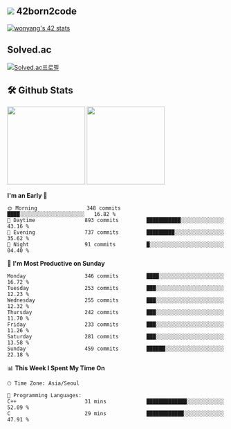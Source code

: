 
## <img src="https://img.shields.io/badge/-000000?style=flat&logo=42&logoColor=white"> 42born2code
[![wonyang's 42 stats](https://badge42.vercel.app/api/v2/cl5nhe5b6007809kydha7ht42/stats?cursusId=21&coalitionId=88)](https://profile.intra.42.fr/users/wonyang)

## Solved.ac
[![Solved.ac프로필](http://mazassumnida.wtf/api/v2/generate_badge?boj=bennyws)](https://solved.ac/bennyws)

## 🛠️ Github Stats
<p>
  <img height="180em" src="https://github-readme-stats-veggie-garden.vercel.app/api?username=gemstoneyang&show_icons=true&include_all_commits=true&bg_color=30,e96443,904e95&title_color=fff&text_color=fff">
  <img height="180em" src="https://github-readme-stats-veggie-garden.vercel.app/api/top-langs/?username=gemstoneyang&layout=compact&bg_color=30,e96443,904e95&title_color=fff&text_color=fff">
</p>

<!--START_SECTION:waka-->
**I'm an Early 🐤** 

```text
🌞 Morning                348 commits         ████░░░░░░░░░░░░░░░░░░░░░   16.82 % 
🌆 Daytime                893 commits         ███████████░░░░░░░░░░░░░░   43.16 % 
🌃 Evening                737 commits         █████████░░░░░░░░░░░░░░░░   35.62 % 
🌙 Night                  91 commits          █░░░░░░░░░░░░░░░░░░░░░░░░   04.40 % 
```
📅 **I'm Most Productive on Sunday** 

```text
Monday                   346 commits         ████░░░░░░░░░░░░░░░░░░░░░   16.72 % 
Tuesday                  253 commits         ███░░░░░░░░░░░░░░░░░░░░░░   12.23 % 
Wednesday                255 commits         ███░░░░░░░░░░░░░░░░░░░░░░   12.32 % 
Thursday                 242 commits         ███░░░░░░░░░░░░░░░░░░░░░░   11.70 % 
Friday                   233 commits         ███░░░░░░░░░░░░░░░░░░░░░░   11.26 % 
Saturday                 281 commits         ███░░░░░░░░░░░░░░░░░░░░░░   13.58 % 
Sunday                   459 commits         ██████░░░░░░░░░░░░░░░░░░░   22.18 % 
```


📊 **This Week I Spent My Time On** 

```text
🕑︎ Time Zone: Asia/Seoul

💬 Programming Languages: 
C++                      31 mins             █████████████░░░░░░░░░░░░   52.09 % 
C                        29 mins             ████████████░░░░░░░░░░░░░   47.91 % 
```


<!--END_SECTION:waka-->
